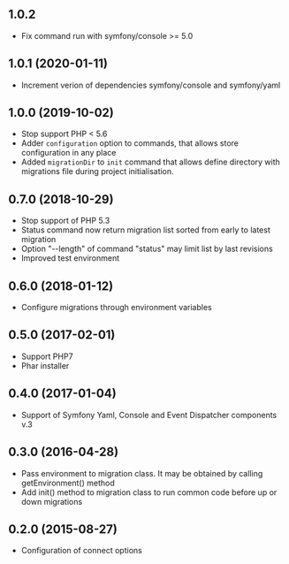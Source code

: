 ## 1.0.2
  * Fix command run with symfony/console >= 5.0

## 1.0.1 (2020-01-11)
  * Increment verion of dependencies symfony/console and symfony/yaml

## 1.0.0 (2019-10-02)
  * Stop support PHP < 5.6
  * Adder `configuration` option to commands, that allows store configuration in any place
  * Added `migrationDir` to `init` command that allows define directory with migrations file during project initialisation.

## 0.7.0 (2018-10-29)
  * Stop support of PHP 5.3
  * Status command now return migration list sorted from early to latest migration
  * Option "--length" of command "status" may limit list by last revisions
  * Improved test environment

## 0.6.0 (2018-01-12)
  * Configure migrations through environment variables

## 0.5.0 (2017-02-01)
  * Support PHP7
  * Phar installer

## 0.4.0 (2017-01-04)
  * Support of Symfony Yaml, Console and Event Dispatcher components v.3

## 0.3.0 (2016-04-28)
  * Pass environment to migration class. It may be obtained by calling getEnvironment() method
  * Add init() method to migration class to run common code before up or down migrations

## 0.2.0 (2015-08-27)
  * Configuration of connect options
